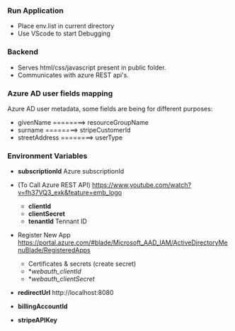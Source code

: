 ### Run Application

- Place env.list in current directory
- Use VScode to start Debugging

### Backend

- Serves html/css/javascript present in public folder.
- Communicates with azure REST api's.


### Azure AD user fields mapping

Azure AD user metadata, some fields are being for different purposes:

- givenName ========> resourceGroupName
- surname ========> stripeCustomerId
- streetAddress ========> userType


### Environment Variables

- **subscriptionId** Azure subscriptionId

- (To Call Azure REST API) https://www.youtube.com/watch?v=fh37VQ3_exk&feature=emb_logo 

	* **clientId**
	* **clientSecret**
	* **tenantId** Tennant ID


- Register New App https://portal.azure.com/#blade/Microsoft_AAD_IAM/ActiveDirectoryMenuBlade/RegisteredApps
	* Certificates & secrets (create secret)
	* **webauth_clientId*
	* **webauth_clientSecret*


- **redirectUrl** http://localhost:8080
- **billingAccountId**
- **stripeAPIKey**

